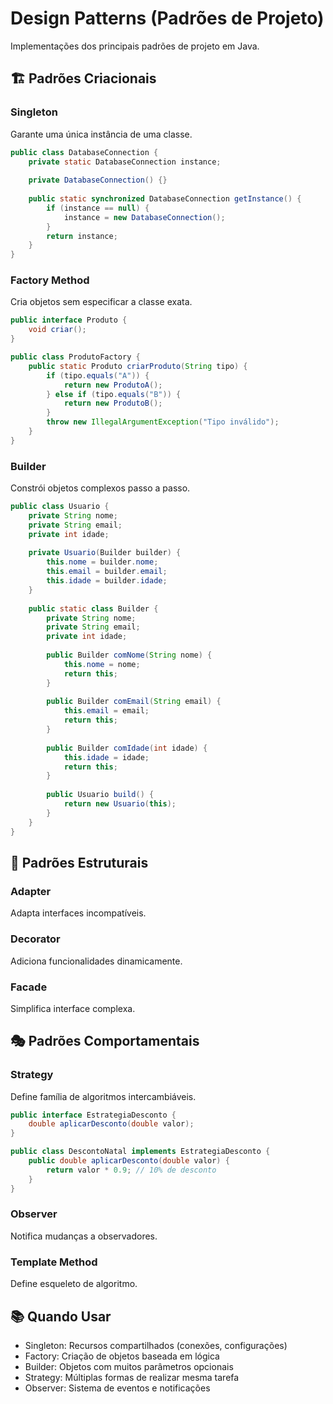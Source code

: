 # Design Patterns (Padrões de Projeto)

Implementações dos principais padrões de projeto em Java.

## 🏗️ Padrões Criacionais

### Singleton
Garante uma única instância de uma classe.

```java
public class DatabaseConnection {
    private static DatabaseConnection instance;
    
    private DatabaseConnection() {}
    
    public static synchronized DatabaseConnection getInstance() {
        if (instance == null) {
            instance = new DatabaseConnection();
        }
        return instance;
    }
}
```

### Factory Method
Cria objetos sem especificar a classe exata.

```java
public interface Produto {
    void criar();
}

public class ProdutoFactory {
    public static Produto criarProduto(String tipo) {
        if (tipo.equals("A")) {
            return new ProdutoA();
        } else if (tipo.equals("B")) {
            return new ProdutoB();
        }
        throw new IllegalArgumentException("Tipo inválido");
    }
}
```

### Builder
Constrói objetos complexos passo a passo.

```java
public class Usuario {
    private String nome;
    private String email;
    private int idade;
    
    private Usuario(Builder builder) {
        this.nome = builder.nome;
        this.email = builder.email;
        this.idade = builder.idade;
    }
    
    public static class Builder {
        private String nome;
        private String email;
        private int idade;
        
        public Builder comNome(String nome) {
            this.nome = nome;
            return this;
        }
        
        public Builder comEmail(String email) {
            this.email = email;
            return this;
        }
        
        public Builder comIdade(int idade) {
            this.idade = idade;
            return this;
        }
        
        public Usuario build() {
            return new Usuario(this);
        }
    }
}
```

## 🔧 Padrões Estruturais

### Adapter
Adapta interfaces incompatíveis.

### Decorator
Adiciona funcionalidades dinamicamente.

### Facade
Simplifica interface complexa.

## 🎭 Padrões Comportamentais

### Strategy
Define família de algoritmos intercambiáveis.

```java
public interface EstrategiaDesconto {
    double aplicarDesconto(double valor);
}

public class DescontoNatal implements EstrategiaDesconto {
    public double aplicarDesconto(double valor) {
        return valor * 0.9; // 10% de desconto
    }
}
```

### Observer
Notifica mudanças a observadores.

### Template Method
Define esqueleto de algoritmo.

## 📚 Quando Usar

- Singleton: Recursos compartilhados (conexões, configurações)
- Factory: Criação de objetos baseada em lógica
- Builder: Objetos com muitos parâmetros opcionais
- Strategy: Múltiplas formas de realizar mesma tarefa
- Observer: Sistema de eventos e notificações
